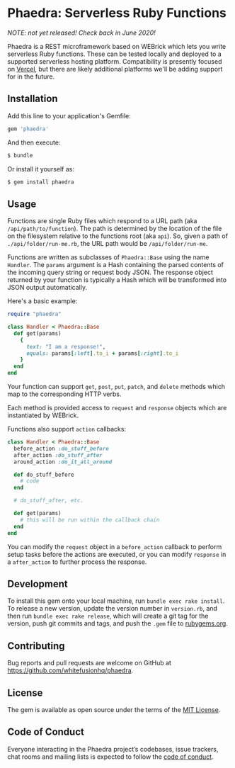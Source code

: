 # Phaedra: Serverless Ruby Functions

_NOTE: not yet released! Check back in June 2020!_

Phaedra is a REST microframework based on WEBrick which lets you write serverless Ruby functions. These can be tested locally and deployed to a supported serverless hosting platform. Compatibility is presently focused on [Vercel](https://vercel.com), but there are likely additional platforms we'll be adding support for in the future.

## Installation

Add this line to your application's Gemfile:

```ruby
gem 'phaedra'
```

And then execute:

```sh
$ bundle
```

Or install it yourself as:

```sh
$ gem install phaedra
```

## Usage

Functions are single Ruby files which respond to a URL path (aka `/api/path/to/function`). The path is determined by the location of the file on the filesystem relative to the functions root (aka `api`). So, given a path of `./api/folder/run-me.rb`, the URL path would be `/api/folder/run-me`.

Functions are written as subclasses of `Phaedra::Base` using the name `Handler`. The `params` argument is a Hash containing the parsed contents of the incoming query string or request body JSON. The response object returned by your function is typically a Hash which will be transformed into JSON output automatically.

Here's a basic example:

```ruby
require "phaedra"

class Handler < Phaedra::Base
  def get(params)
    {
      text: "I am a response!",
      equals: params[:left].to_i + params[:right].to_i
    }
  end
end
```

Your function can support `get`, `post`, `put`, `patch`, and `delete` methods which map to the corresponding HTTP verbs.

Each method is provided access to `request` and `response` objects which are instantiated by WEBrick.

Functions also support `action` callbacks:

```ruby
class Handler < Phaedra::Base
  before_action :do_stuff_before
  after_action :do_stuff_after
  around_action :do_it_all_around

  def do_stuff_before
    # code
  end

  # do_stuff_after, etc.

  def get(params)
    # this will be run within the callback chain
  end
end
```

You can modify the `request` object in a `before_action` callback to perform setup tasks before the actions are executed, or you can modify `response` in a `after_action` to further process the response.

## Development

To install this gem onto your local machine, run `bundle exec rake install`. To release a new version, update the version number in `version.rb`, and then run `bundle exec rake release`, which will create a git tag for the version, push git commits and tags, and push the `.gem` file to [rubygems.org](https://rubygems.org).

## Contributing

Bug reports and pull requests are welcome on GitHub at https://github.com/whitefusionhq/phaedra.

## License

The gem is available as open source under the terms of the [MIT License](https://opensource.org/licenses/MIT).

## Code of Conduct

Everyone interacting in the Phaedra project’s codebases, issue trackers, chat rooms and mailing lists is expected to follow the [code of conduct](https://github.com/[USERNAME]/phaedra/blob/master/CODE_OF_CONDUCT.md).
